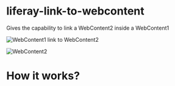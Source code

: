 liferay-link-to-webcontent
==========================

Gives the capability to link a WebContent2 inside a WebContent1


![WebContent1 link to WebContent2](https://github.com/angelozerr/link-to-webcontent/wiki/images/WebContent1InPage2.png)

![WebContent2](https://github.com/angelozerr/link-to-webcontent/wiki/images/WebContent2InPage2.png)

# How it works?
